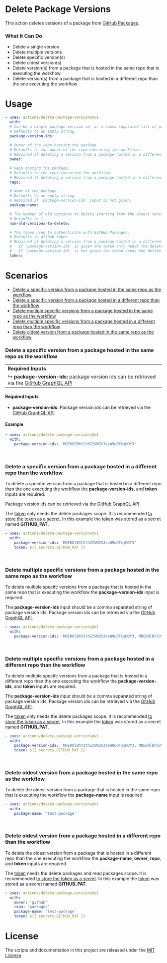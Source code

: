# Delete Package Versions

This action deletes versions of a package from [GitHub Packages](https://github.com/features/packages). 

### What It Can Do

* Delete a single version
* Delete multiple versions
* Delete specific version(s) 
* Delete oldest version(s)
* Delete version(s) from a package that is hosted in the same repo that is executing the workflow
* Delete version(s) from a package that is hosted in a different repo than the one executing the workflow

# Usage

```yaml
- uses: actions/delete-package-versions@v1
  with:
  # Can be a single package version id, or a comma separated list of package version ids.
  # Defaults to an empty string.
  package-version-ids:
  
  # Owner of the repo hosting the package.
  # Defaults to the owner of the repo executing the workflow.
  # Required if deleting a version from a package hosted in a different repo than the one executing the workflow.
  owner:

  # Repo hosting the package.
  # Defaults to the repo executing the workflow.
  # Required if deleting a version from a package hosted in a different repo than the one executing the workflow.
  repo:

  # Name of the package.
  # Defaults to an empty string.
  # Required if `package-version-ids` input is not given.
  package-name:

  # The number of old versions to delete starting from the oldest version.
  # Defaults to 1.
  num-old-versions-to-delete:

  # The token used to authenticate with GitHub Packages.
  # Defaults to github.token.
  # Required if deleting a version from a package hosted in a different repo than the one executing the workflow.
  #   If `package-version-ids` is given the token only needs the delete packages scope.
  #   If `package-version-ids` is not given the token needs the delete packages scope and the read packages scope
  token:
```

# Scenarios

* [Delete a specific version from a package hosted in the same repo as the workflow](#delete-a-specific-version-from-a-package-hosted-in-the-same-repo-as-the-workflow)
* [Delete a specific version from a package hosted in a different repo than the workflow](#delete-a-specific-version-from-a-package-hosted-in-a-different-repo-than-the-workflow)
* [Delete multiple specific versions from a package hosted in the same repo as the workflow](#delete-multiple-specific-versions-from-a-package-hosted-in-the-same-repo-as-the-workflow)
* [Delete multiple specific versions from a package hosted in a different repo than the workflow](#delete-multiple-specific-versions-from-a-package-hosted-in-a-different-repo-than-the-workflow)
* [Delete oldest version from a package hosted in the same repo as the workflow](#delete-oldest-version-from-a-package-hosted-in-the-same-repo-as-the-workflow)

### Delete a specific version from a package hosted in the same repo as the workflow

 <table>
  <tr><td><b>Required Inputs</b></td></tr>
  <tr>
    <td>
      &#8627; <b>package-version-ids:</b> package version ids can be retrieved via the <a href="https://developer.github.com/v4/previews/#github-packages ">GitHub GraphQL API</a>
    </td>
  </tr>
</table>

#### Required Inputs

* __package-version-ids:__ Package version ids can be retrieved via the [GitHub GraphQL API][api]

#### Example

```yaml
- uses: actions/delete-package-versions@v1
  with:
    package-version-ids: 'MDE0OlBhY2thZ2VWZXJzaW9uOTcyMDY3'
```

<br>

### Delete a specific version from a package hosted in a different repo than the workflow

To delete a specific version from a package that is hosted in a different repo than the one executing the workflow the __package-version-ids__, and __token__ inputs are required.

Package version ids can be retrieved via the [GitHub GraphQL API][api]. 

The [token][token] only needs the delete packages scope. It is recommended [to store the token as a secret][secret]. In this example the [token][token] was stored as a secret named __GITHUB_PAT__.

```yaml
- uses: actions/delete-package-versions@v1
  with:
    package-version-ids: 'MDE0OlBhY2thZ2VWZXJzaW9uOTcyMDY3'
    token: ${{ secrets.GITHUB_PAT }}
```

<br>

### Delete multiple specific versions from a package hosted in the same repo as the workflow

To delete multiple specifc versions from a package that is hosted in the same repo that is executing the workflow the __package-version-ids__ input is required. 

The __package-version-ids__ input should be a comma separated string of package version ids. Package version ids can be retrieved via the [GitHub GraphQL API][api].

```yaml
- uses: actions/delete-package-versions@v1
  with:
    package-version-ids: 'MDE0OlBhY2thZ2VWZXJzaW9uOTcyMDY3, MDE0OlBhY2thZ2VWZXJzaW9uOTcyMzQ5, MDE0OlBhY2thZ2VWZXJzaW9uOTcyMzUw'
```

<br>

### Delete multiple specific versions from a package hosted in a different repo than the workflow

To delete multiple specifc versions from a package that is hosted in a different repo than the one executing the workflow the __package-version-ids__, and __token__ inputs are required. 

The __package-version-ids__ input should be a comma separated string of package version ids. Package version ids can be retrieved via the [GitHub GraphQL API][api].

The [token][token] only needs the delete packages scope. It is recommended [to store the token as a secret][secret]. In this example the [token][token] was stored as a secret named __GITHUB_PAT__.

```yaml
- uses: actions/delete-package-versions@v1
  with:
    package-version-ids: 'MDE0OlBhY2thZ2VWZXJzaW9uOTcyMDY3, MDE0OlBhY2thZ2VWZXJzaW9uOTcyMzQ5, MDE0OlBhY2thZ2VWZXJzaW9uOTcyMzUw'
    token: ${{ secrets.GITHUB_PAT }}
```

<br>

### Delete oldest version from a package hosted in the same repo as the workflow

To delete the oldest version from a package that is hosted in the same repo that is executing the workflow the __package-name__ input is required.

```yaml
- uses: actions/delete-package-versions@v1
  with:
    package-name: 'test-package'
```

<br>

### Delete oldest version from a package hosted in a different repo than the workflow

To delete the oldest version from a package that is hosted in a different repo than the one executing the workflow the __package-name__, __owner__, __repo__, and __token__ inputs are required.

The [token][token] needs the delete packages and read packages scope. It is recommended [to store the token as a secret][secret]. In this example the [token][token] was stored as a secret named __GITHUB_PAT__.

```yaml
- uses: actions/delete-package-versions@v1
  with:
    owner: 'github'
    repo: 'packages'
    package-name: 'test-package'
    token: ${{ secrets.GITHUB_PAT }}
```

# License

The scripts and documentation in this project are released under the [MIT License](https://github.com/actions/delete-package-versions/blob/master/LICENSE)

[api]: https://developer.github.com/v4/previews/#github-packages
[token]: https://help.github.com/en/packages/publishing-and-managing-packages/about-github-packages#about-tokens
[secret]: https://help.github.com/en/actions/configuring-and-managing-workflows/creating-and-storing-encrypted-secrets

